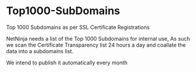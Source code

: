 # Top1000-SubDomains
Top 1000 Subdomains as per SSL Certificate Registrations

NetNinja needs a list of the Top 1000 Subdomains for internal use, As such we scan the Certificate Transparency list 24 hours a day and coallate the data into a subdomains list.

We intend to publish it automatically every month
